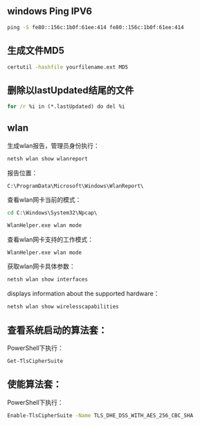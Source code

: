##  windows Ping IPV6
```bat
ping -S fe80::156c:1b0f:61ee:414 fe80::156c:1b0f:61ee:414
```


## 生成文件MD5
```bat
certutil -hashfile yourfilename.ext MD5
```

## 删除以lastUpdated结尾的文件
```bat
for /r %i in (*.lastUpdated) do del %i
```

## wlan

生成wlan报告，管理员身份执行：
```bat
netsh wlan show wlanreport
```

报告位置：
```
C:\ProgramData\Microsoft\Windows\WlanReport\
```

查看wlan网卡当前的模式：

```bat
cd C:\Windows\System32\Npcap\

WlanHelper.exe wlan mode

```

查看wlan网卡支持的工作模式：

```bat
WlanHelper.exe wlan mode
```

获取wlan网卡具体参数：
```bat
netsh wlan show interfaces
```

displays information about the supported hardware：
```bat
netsh wlan show wirelesscapabilities
```

## 查看系统启动的算法套：

PowerShell下执行：
```bat
Get-TlsCipherSuite
```

## 使能算法套：

PowerShell下执行：
```bat
Enable-TlsCipherSuite -Name TLS_DHE_DSS_WITH_AES_256_CBC_SHA
```


